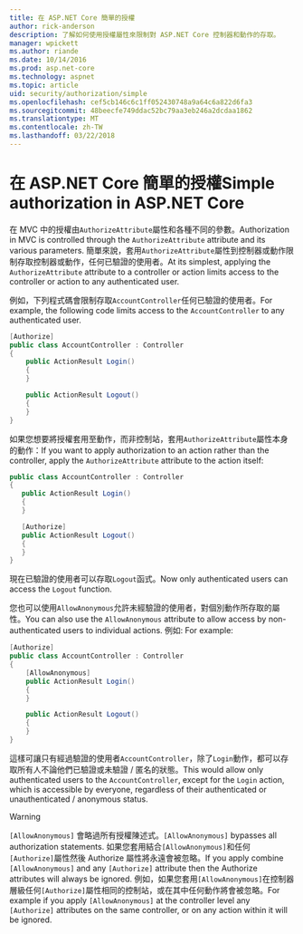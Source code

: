```yaml
---
title: 在 ASP.NET Core 簡單的授權
author: rick-anderson
description: 了解如何使用授權屬性來限制對 ASP.NET Core 控制器和動作的存取。
manager: wpickett
ms.author: riande
ms.date: 10/14/2016
ms.prod: asp.net-core
ms.technology: aspnet
ms.topic: article
uid: security/authorization/simple
ms.openlocfilehash: cef5cb146c6c1ff052430748a9a64c6a822d6fa3
ms.sourcegitcommit: 48beecfe749ddac52bc79aa3eb246a2dcdaa1862
ms.translationtype: MT
ms.contentlocale: zh-TW
ms.lasthandoff: 03/22/2018
---
```

# <a name="simple-authorization-in-aspnet-core"></a><span data-ttu-id="5e688-103">在 ASP.NET Core 簡單的授權</span><span class="sxs-lookup"><span data-stu-id="5e688-103">Simple authorization in ASP.NET Core</span></span>

<a name="security-authorization-simple"></a>

<span data-ttu-id="5e688-104">在 MVC 中的授權由`AuthorizeAttribute`屬性和各種不同的參數。</span><span class="sxs-lookup"><span data-stu-id="5e688-104">Authorization in MVC is controlled through the `AuthorizeAttribute` attribute and its various parameters.</span></span> <span data-ttu-id="5e688-105">簡單來說，套用`AuthorizeAttribute`屬性到控制器或動作限制存取控制器或動作，任何已驗證的使用者。</span><span class="sxs-lookup"><span data-stu-id="5e688-105">At its simplest, applying the `AuthorizeAttribute` attribute to a controller or action limits access to the controller or action to any authenticated user.</span></span>

<span data-ttu-id="5e688-106">例如，下列程式碼會限制存取`AccountController`任何已驗證的使用者。</span><span class="sxs-lookup"><span data-stu-id="5e688-106">For example, the following code limits access to the `AccountController` to any authenticated user.</span></span>

```csharp
[Authorize]
public class AccountController : Controller
{
    public ActionResult Login()
    {
    }

    public ActionResult Logout()
    {
    }
}
```

<span data-ttu-id="5e688-107">如果您想要將授權套用至動作，而非控制站，套用`AuthorizeAttribute`屬性本身的動作：</span><span class="sxs-lookup"><span data-stu-id="5e688-107">If you want to apply authorization to an action rather than the controller, apply the `AuthorizeAttribute` attribute to the action itself:</span></span>

```csharp
public class AccountController : Controller
{
   public ActionResult Login()
   {
   }

   [Authorize]
   public ActionResult Logout()
   {
   }
}
```

<span data-ttu-id="5e688-108">現在已驗證的使用者可以存取`Logout`函式。</span><span class="sxs-lookup"><span data-stu-id="5e688-108">Now only authenticated users can access the `Logout` function.</span></span>

<span data-ttu-id="5e688-109">您也可以使用`AllowAnonymous`允許未經驗證的使用者，對個別動作所存取的屬性。</span><span class="sxs-lookup"><span data-stu-id="5e688-109">You can also use the `AllowAnonymous` attribute to allow access by non-authenticated users to individual actions.</span></span> <span data-ttu-id="5e688-110">例如: </span><span class="sxs-lookup"><span data-stu-id="5e688-110">For example:</span></span>

```csharp
[Authorize]
public class AccountController : Controller
{
    [AllowAnonymous]
    public ActionResult Login()
    {
    }

    public ActionResult Logout()
    {
    }
}
```

<span data-ttu-id="5e688-111">這樣可讓只有經過驗證的使用者`AccountController`，除了`Login`動作，都可以存取所有人不論他們已驗證或未驗證 / 匿名的狀態。</span><span class="sxs-lookup"><span data-stu-id="5e688-111">This would allow only authenticated users to the `AccountController`, except for the `Login` action, which is accessible by everyone, regardless of their authenticated or unauthenticated / anonymous status.</span></span>

>[!WARNING]
> <span data-ttu-id="5e688-112">`[AllowAnonymous]` 會略過所有授權陳述式。</span><span class="sxs-lookup"><span data-stu-id="5e688-112">`[AllowAnonymous]` bypasses all authorization statements.</span></span> <span data-ttu-id="5e688-113">如果您套用結合`[AllowAnonymous]`和任何`[Authorize]`屬性然後 Authorize 屬性將永遠會被忽略。</span><span class="sxs-lookup"><span data-stu-id="5e688-113">If you apply combine `[AllowAnonymous]` and any `[Authorize]` attribute then the Authorize attributes will always be ignored.</span></span> <span data-ttu-id="5e688-114">例如，如果您套用`[AllowAnonymous]`在控制器層級任何`[Authorize]`屬性相同的控制站，或在其中任何動作將會被忽略。</span><span class="sxs-lookup"><span data-stu-id="5e688-114">For example if you apply `[AllowAnonymous]` at the controller level any `[Authorize]` attributes on the same controller, or on any action within it will be ignored.</span></span>
